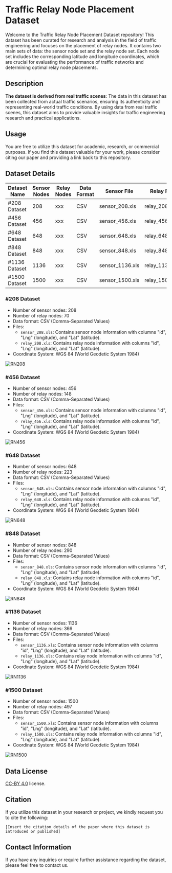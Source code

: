 # Traffic Relay Node Placement Dataset

Welcome to the Traffic Relay Node Placement Dataset repository! This dataset has been curated for research and analysis in the field of traffic engineering and focuses on the placement of relay nodes. It contains two main sets of data: the sensor node set and the relay node set. Each node set includes the corresponding latitude and longitude coordinates, which are crucial for evaluating the performance of traffic networks and determining optimal relay node placements.

## Description
**The dataset is derived from real traffic scenes**: The data in this dataset has been collected from actual traffic scenarios, ensuring its authenticity and representing real-world traffic conditions. By using data from real traffic scenes, this dataset aims to provide valuable insights for traffic engineering research and practical applications.

## Usage

You are free to utilize this dataset for academic, research, or commercial purposes. If you find this dataset valuable for your work, please consider citing our paper and providing a link back to this repository.

## Dataset Details
| Dataset Name   | Sensor Nodes | Relay Nodes | Data Format | Sensor File         | Relay File          | Coordinate System |
|----------------|--------------|-------------|-------------|---------------------|---------------------|-------------------|
| #208 Dataset   | 208          | xxx          | CSV         | sensor_208.xls   | relay_208.xls    | WGS 84            |
| #456 Dataset   | 456          | xxx          | CSV         | sensor_456.xls      | relay_456.xls       | WGS 84            |
| #648 Dataset   | 648          | xxx          | CSV         | sensor_648.xls   | relay_648.xls    | WGS 84            |
| #848 Dataset   | 848          | xxx         | CSV         | sensor_848.xls   | relay_848.xls    | WGS 84            |
| #1136 Dataset   | 1136          | xxx         | CSV         | sensor_1136.xls      | relay_1136.xls       | WGS 84            |
| #1500 Dataset   | 1500          | xxx         | CSV         | sensor_1500.xls   | relay_1500.xls    | WGS 84            |

### #208 Dataset
- Number of sensor nodes: 208
- Number of relay nodes: 70
- Data format: CSV (Comma-Separated Values)
- Files:
  - `sensor_208.xls`: Contains sensor node information with columns "id", "Lng" (longitude), and "Lat" (latitude).
  - `relay_208.xls`: Contains relay node information with columns "id", "Lng" (longitude), and "Lat" (latitude).
- Coordinate System: WGS 84 (World Geodetic System 1984)
  
![RN208](../images/RN208.png)


### #456 Dataset
- Number of sensor nodes: 456
- Number of relay nodes: 148
- Data format: CSV (Comma-Separated Values)
- Files:
  - `sensor_456.xls`: Contains sensor node information with columns "id", "Lng" (longitude), and "Lat" (latitude).
  - `relay_456.xls`: Contains relay node information with columns "id", "Lng" (longitude), and "Lat" (latitude).
- Coordinate System: WGS 84 (World Geodetic System 1984)

![RN456](../images/RN456.png)

### #648 Dataset
- Number of sensor nodes: 648
- Number of relay nodes: 223
- Data format: CSV (Comma-Separated Values)
- Files:
  - `sensor_648.xls`: Contains sensor node information with columns "id", "Lng" (longitude), and "Lat" (latitude).
  - `relay_648.xls`: Contains relay node information with columns "id", "Lng" (longitude), and "Lat" (latitude).
- Coordinate System: WGS 84 (World Geodetic System 1984)

![RN648](../images/RN648.png)

### #848 Dataset
- Number of sensor nodes: 848
- Number of relay nodes: 290
- Data format: CSV (Comma-Separated Values)
- Files:
  - `sensor_848.xls`: Contains sensor node information with columns "id", "Lng" (longitude), and "Lat" (latitude).
  - `relay_848.xls`: Contains relay node information with columns "id", "Lng" (longitude), and "Lat" (latitude).
- Coordinate System: WGS 84 (World Geodetic System 1984)

![RN848](../images/RN848.png)

### #1136 Dataset
- Number of sensor nodes: 1136
- Number of relay nodes: 366
- Data format: CSV (Comma-Separated Values)
- Files:
  - `sensor_1136.xls`: Contains sensor node information with columns "id", "Lng" (longitude), and "Lat" (latitude).
  - `relay_1136.xls`: Contains relay node information with columns "id", "Lng" (longitude), and "Lat" (latitude).
- Coordinate System: WGS 84 (World Geodetic System 1984)

![RN1136](../images/RN1136.png)



### #1500 Dataset
- Number of sensor nodes: 1500
- Number of relay nodes: 497
- Data format: CSV (Comma-Separated Values)
- Files:
  - `sensor_1500.xls`: Contains sensor node information with columns "id", "Lng" (longitude), and "Lat" (latitude).
  - `relay_1500.xls`: Contains relay node information with columns "id", "Lng" (longitude), and "Lat" (latitude).
- Coordinate System: WGS 84 (World Geodetic System 1984)

![RN1500](../images/RN1500.png)


## Data License
[CC-BY 4.0](./LICENSE) license.


## Citation

If you utilize this dataset in your research or project, we kindly request you to cite the following:
```
[Insert the citation details of the paper where this dataset is introduced or published]
```

## Contact Information

If you have any inquiries or require further assistance regarding the dataset, please feel free to contact us.


